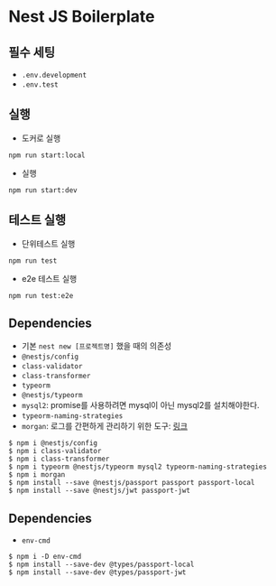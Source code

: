 # Nest JS Boilerplate

## 필수 세팅

- `.env.development`
- `.env.test`

## 실행

- 도커로 실행

```shell
npm run start:local
```

- 실행

```shell
npm run start:dev
```

## 테스트 실행

- 단위테스트 실행

```shell
npm run test
```

- e2e 테스트 실행

```shell
npm run test:e2e
```

## Dependencies

- 기본 `nest new [프로젝트명]` 했을 때의 의존성
- `@nestjs/config`
- `class-validator`
- `class-transformer`
- `typeorm`
- `@nestjs/typeorm`
- `mysql2`: promise를 사용하려면 mysql이 아닌 mysql2를 설치해야한다.
- `typeorm-naming-strategies`
- `morgan`: 로그를 간편하게 관리하기 위한 도구: [링크](https://www.npmjs.com/package/morgan)

```shell
$ npm i @nestjs/config
$ npm i class-validator
$ npm i class-transformer
$ npm i typeorm @nestjs/typeorm mysql2 typeorm-naming-strategies
$ npm i morgan
$ npm install --save @nestjs/passport passport passport-local
$ npm install --save @nestjs/jwt passport-jwt
```

## Dependencies

- `env-cmd`

```shell
$ npm i -D env-cmd 
$ npm install --save-dev @types/passport-local
$ npm install --save-dev @types/passport-jwt
```